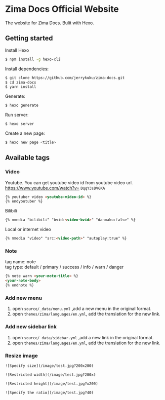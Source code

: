 # Zima Docs Official Website


The website for Zima Docs. Bulit with Hexo.

## Getting started

Install Hexo

``` bash
$ npm install -g hexo-cli
```

Install dependencies:

``` bash
$ git clone https://github.com/jerrykuku/zima-docs.git
$ cd zima-docs
$ yarn install
```

Generate:

``` bash
$ hexo generate
```

Run server:

``` bash
$ hexo server
```

Create a new page:

``` bash
$ hexo new page <title>
```


## Available tags

### Video

Youtube. You can get youtube video id from youtube video url. https://www.youtube.com/watch?v= ```DqqY3sDVGKA```

``` html
{% youtuber video <youtube-video-id> %}
{% endyoutuber %}
```

Bilibili

``` html
{% mmedia "bilibili" "bvid:<video-bvid>" "danmaku:false" %}
```

Local or internet video

``` html
{% mmedia "video" "src:<video-path>" "autoplay:true" %}
```

### Note

tag name: note  
tag type: default / primary / success / info / warn / danger

``` html
{% note warn <your-note-title> %}
<your-note-body>
{% endnote %}
```

### Add new menu

1. open ```source/_data/menu.yml``` ,add a new menu in the original format.
2. open ```themes/zima/languages/en.yml```, add the translation for the new link. 

### Add new sidebar link

1. open ```source/_data/sidebar.yml``` ,add a new link in the original format.
2. open ```themes/zima/languages/en.yml```, add the translation for the new link. 

### Resize image

``` html
![Specify size](/image/test.jpg?200x200)

![Restricted width](/image/test.jpg?200x)

![Restricted height](/image/test.jpg?x200)

![Specify the ratio](/image/test.jpg?40)
```